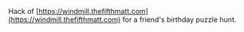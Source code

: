 Hack of [https://windmill.thefifthmatt.com](https://windmill.thefifthmatt.com) for a friend's birthday puzzle hunt.

